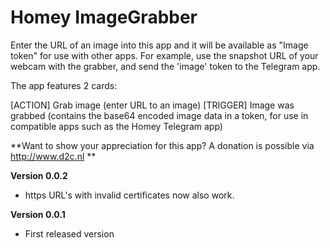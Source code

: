 # Homey ImageGrabber 

Enter the URL of an image into this app and it will be available as "Image token" for use with other apps. For example, use the snapshot URL of your webcam with the grabber, and send the 'image' token to the Telegram app.

The app features 2 cards:

[ACTION] Grab image (enter URL to an image)
[TRIGGER] Image was grabbed (contains the base64 encoded image data in a token, for use in compatible apps such as the Homey Telegram app)

**Want to show your appreciation for this app? A donation is possible via http://www.d2c.nl **

**Version 0.0.2**
- https URL's with invalid certificates now also work.

**Version 0.0.1**
- First released version